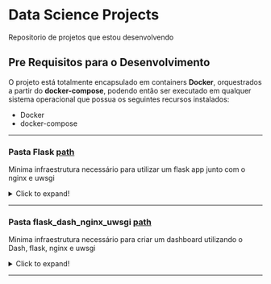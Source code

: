 # Data Science Projects
Repositorio de projetos que estou desenvolvendo


## Pre Requisitos para o Desenvolvimento

O projeto está totalmente encapsulado em containers **Docker**, orquestrados a partir do **docker-compose**, podendo 
então ser executado em qualquer sistema operacional que possua os seguintes recursos instalados:

- Docker
- docker-compose 

---
### Pasta Flask [path](https://github.com/eduardosisti/Data_Science_Projects/tree/main/Flask)
Minima infraestrutura necessário para utilizar um flask app junto com o nginx e uwsgi
<details>
  <summary>Click to expand!</summary>
    
   1. Faça download com git clone ...

   2. Vá para a pasta do Flask
   ```
   cd ./Flask
   ```
   3. Execute o seguinte comando no mesmo diretório que docker-compose.yml para construir os serviços:
   ```
    docker-compose up -d --build
   ```
</details>

---

### Pasta flask_dash_nginx_uwsgi [path](https://github.com/eduardosisti/Data_Science_Projects/tree/main/flask_dash_nginx_uwsgi)
Minima infraestrutura necessário para criar um dashboard utilizando o Dash, flask, nginx e uwsgi

<details>
  <summary>Click to expand!</summary>


   1. Faça download com git clone ...

   2. Vá para a pasta do flask_dash_nginx_uwsgi
   ```
    cd ./flask_dash_nginx_uwsgi
   ```
   3. Foi adicionado um autenticador para entrar no dash, para alterar o default altere o dockerfile:

   ```
    cd ./flask_dash_nginx_uwsgi/flask_app/Dockerfile
   ```
   Parametros default de login e senha:
   login:eduardo
   senha:teste
   
   4. Construa seu Dashboard no arquivo:
   ```
   nano ./flask_dash_nginx_uwsgi/flask_app/app_flask/views.py 
   ```
   Se precisar de ajuda vá para:
   [dash_documentation](https://dash.plotly.com/layout)

   5. Execute o seguinte comando no mesmo diretório que docker-compose.yml para construir os serviços:
   ```
   docker-compose up -d --build
   ```
</details>

---
